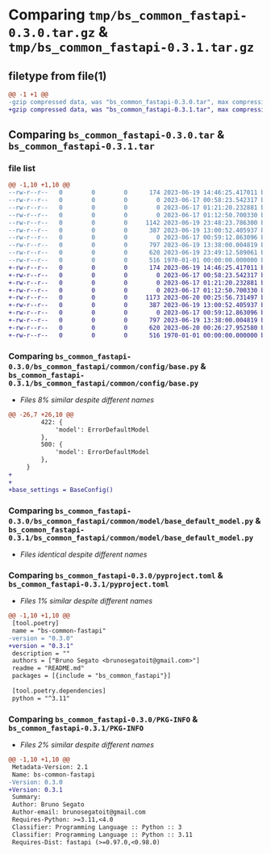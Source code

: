 # Comparing `tmp/bs_common_fastapi-0.3.0.tar.gz` & `tmp/bs_common_fastapi-0.3.1.tar.gz`

## filetype from file(1)

```diff
@@ -1 +1 @@
-gzip compressed data, was "bs_common_fastapi-0.3.0.tar", max compression
+gzip compressed data, was "bs_common_fastapi-0.3.1.tar", max compression
```

## Comparing `bs_common_fastapi-0.3.0.tar` & `bs_common_fastapi-0.3.1.tar`

### file list

```diff
@@ -1,10 +1,10 @@
--rw-r--r--   0        0        0      174 2023-06-19 14:46:25.417011 bs_common_fastapi-0.3.0/README.md
--rw-r--r--   0        0        0        0 2023-06-17 00:58:23.542317 bs_common_fastapi-0.3.0/bs_common_fastapi/__init__.py
--rw-r--r--   0        0        0        0 2023-06-17 01:21:20.232881 bs_common_fastapi-0.3.0/bs_common_fastapi/common/__init__.py
--rw-r--r--   0        0        0        0 2023-06-17 01:12:50.700330 bs_common_fastapi-0.3.0/bs_common_fastapi/common/config/__init__.py
--rw-r--r--   0        0        0     1142 2023-06-19 23:48:23.786300 bs_common_fastapi-0.3.0/bs_common_fastapi/common/config/base.py
--rw-r--r--   0        0        0      387 2023-06-19 13:00:52.405937 bs_common_fastapi-0.3.0/bs_common_fastapi/common/exception/__init__.py
--rw-r--r--   0        0        0        0 2023-06-17 00:59:12.863096 bs_common_fastapi-0.3.0/bs_common_fastapi/common/model/__init__.py
--rw-r--r--   0        0        0      797 2023-06-19 13:38:00.004819 bs_common_fastapi-0.3.0/bs_common_fastapi/common/model/base_default_model.py
--rw-r--r--   0        0        0      620 2023-06-19 23:49:12.589061 bs_common_fastapi-0.3.0/pyproject.toml
--rw-r--r--   0        0        0      516 1970-01-01 00:00:00.000000 bs_common_fastapi-0.3.0/PKG-INFO
+-rw-r--r--   0        0        0      174 2023-06-19 14:46:25.417011 bs_common_fastapi-0.3.1/README.md
+-rw-r--r--   0        0        0        0 2023-06-17 00:58:23.542317 bs_common_fastapi-0.3.1/bs_common_fastapi/__init__.py
+-rw-r--r--   0        0        0        0 2023-06-17 01:21:20.232881 bs_common_fastapi-0.3.1/bs_common_fastapi/common/__init__.py
+-rw-r--r--   0        0        0        0 2023-06-17 01:12:50.700330 bs_common_fastapi-0.3.1/bs_common_fastapi/common/config/__init__.py
+-rw-r--r--   0        0        0     1173 2023-06-20 00:25:56.731497 bs_common_fastapi-0.3.1/bs_common_fastapi/common/config/base.py
+-rw-r--r--   0        0        0      387 2023-06-19 13:00:52.405937 bs_common_fastapi-0.3.1/bs_common_fastapi/common/exception/__init__.py
+-rw-r--r--   0        0        0        0 2023-06-17 00:59:12.863096 bs_common_fastapi-0.3.1/bs_common_fastapi/common/model/__init__.py
+-rw-r--r--   0        0        0      797 2023-06-19 13:38:00.004819 bs_common_fastapi-0.3.1/bs_common_fastapi/common/model/base_default_model.py
+-rw-r--r--   0        0        0      620 2023-06-20 00:26:27.952580 bs_common_fastapi-0.3.1/pyproject.toml
+-rw-r--r--   0        0        0      516 1970-01-01 00:00:00.000000 bs_common_fastapi-0.3.1/PKG-INFO
```

### Comparing `bs_common_fastapi-0.3.0/bs_common_fastapi/common/config/base.py` & `bs_common_fastapi-0.3.1/bs_common_fastapi/common/config/base.py`

 * *Files 8% similar despite different names*

```diff
@@ -26,7 +26,10 @@
         422: {
             'model': ErrorDefaultModel
         },
         500: {
             'model': ErrorDefaultModel
         },
     }
+
+
+base_settings = BaseConfig()
```

### Comparing `bs_common_fastapi-0.3.0/bs_common_fastapi/common/model/base_default_model.py` & `bs_common_fastapi-0.3.1/bs_common_fastapi/common/model/base_default_model.py`

 * *Files identical despite different names*

### Comparing `bs_common_fastapi-0.3.0/pyproject.toml` & `bs_common_fastapi-0.3.1/pyproject.toml`

 * *Files 1% similar despite different names*

```diff
@@ -1,10 +1,10 @@
 [tool.poetry]
 name = "bs-common-fastapi"
-version = "0.3.0"
+version = "0.3.1"
 description = ""
 authors = ["Bruno Segato <brunosegatoit@gmail.com>"]
 readme = "README.md"
 packages = [{include = "bs_common_fastapi"}]
 
 [tool.poetry.dependencies]
 python = "^3.11"
```

### Comparing `bs_common_fastapi-0.3.0/PKG-INFO` & `bs_common_fastapi-0.3.1/PKG-INFO`

 * *Files 2% similar despite different names*

```diff
@@ -1,10 +1,10 @@
 Metadata-Version: 2.1
 Name: bs-common-fastapi
-Version: 0.3.0
+Version: 0.3.1
 Summary: 
 Author: Bruno Segato
 Author-email: brunosegatoit@gmail.com
 Requires-Python: >=3.11,<4.0
 Classifier: Programming Language :: Python :: 3
 Classifier: Programming Language :: Python :: 3.11
 Requires-Dist: fastapi (>=0.97.0,<0.98.0)
```

